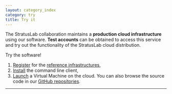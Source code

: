 ```yaml
---
layout: category_index
category: try
title: Try it
---
```


The StratusLab collaboration maintains a **production cloud
infrastructure** using our software.  **Test accounts** can be
obtained to access this service and try out the functionality of the
StratusLab cloud distribution.

Try the software!
   1. [Register](https://register.stratuslab.eu:8444/) for the [reference
      infrastructures](/try%20it/2012/01/29/try-reference-cloud-infrastructures.html),
   2. [Install](/try%20it/2012/01/19/try-user-cli-installation.html)
      the command line client, 
   3. [Launch](/try%20it/2012/01/01/try-launch-vm.html) a Virtual Machine on
      the cloud.
You can also browse the source code in our [GitHub
repositories](https://github.com/StratusLab).

---------------
